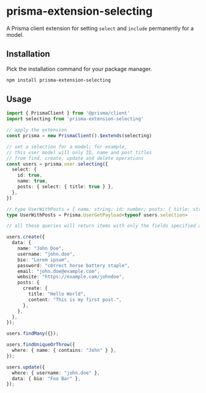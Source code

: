 # prisma-extension-selecting

A Prisma client extension for setting `select` and `include` permanently for a model.

## Installation

Pick the installation command for your package manager.

```sh
npm install prisma-extension-selecting
```

## Usage

```ts
import { PrismaClient } from '@prisma/client'
import selecting from 'prisma-extension-selecting'

// apply the extension
const prisma = new PrismaClient().$extends(selecting)

// set a selection for a model; for example, 
// this user model will only ID, name and post titles 
// from find, create, update and delete operations
const users = prisma.user.selecting({
  select: {
    id: true,
    name: true,
    posts: { select: { title: true } },
  },
})

// type UserWithPosts = { name: string; id: number; posts: { title: string; }[] }
type UserWithPosts = Prisma.UserGetPayload<typeof users.selection>

// all these queries will return items with only the fields specified above

users.create({
  data: {
    name: "John Doe",
    username: "john.doe",
    bio: "Lorem ipsum",
    password: "c0rrect horse battery staple",
    email: "john.doe@example.com",
    website: "https://example.com/johndoe",
    posts: {
      create: {
        title: "Hello World",
        content: "This is my first post.",
      },
    },
  },
});

users.findMany({});

users.findUniqueOrThrow({
  where: { name: { contains: "John" } },
});

users.update({
  where: { username: "john.doe" },
  data: { bio: "Foo Bar" },
});
```